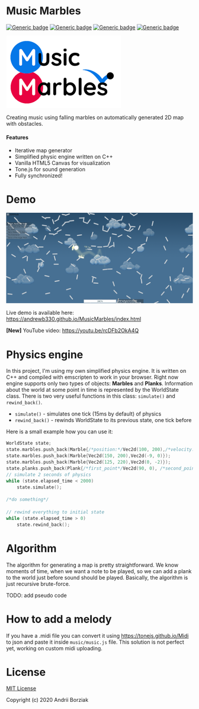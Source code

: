# Music Marbles 

[![Generic badge](https://img.shields.io/badge/Javascript-brightgreen.svg)](https://github.com/AndrewB330/)
[![Generic badge](https://img.shields.io/badge/Engine-С++-brightgreen.svg)](https://github.com/AndrewB330/)
[![Generic badge](https://img.shields.io/badge/♥-WASM-brightgreen.svg)](https://github.com/AndrewB330/)
[![Generic badge](https://img.shields.io/badge/Lines-1560-brightgreen.svg)](https://github.com/AndrewB330/)

![Logo](/images/logo_small_.png?raw=true)

Creating music using falling marbles on automatically
generated 2D map with obstacles.

#### Features
- Iterative map generator
- Simplified physic engine written on C++
- Vanilla HTML5 Canvas for visualization
- Tone.js for sound generation
- Fully synchronized!

# Demo

![UI](/images/ui_demo_v2.png?raw=true)

Live demo is available here: https://andrewb330.github.io/MusicMarbles/index.html

**[New]** YouTube video: https://youtu.be/rcDFb2OkA4Q


# Physics engine
In this project, I'm using my own simplified physics engine. It is written on C++ and
compiled with emscripten to work in your browser.
Right now engine supports only two types of objects: **Marbles** and **Planks**.
Information about the world at some point in time is represented by the WorldState class.
There is two very useful functions in this class: `simulate()` and `rewind_back()`.
- `simulate()` - simulates one tick (15ms by default) of physics
- `rewind_back()` - rewinds WorldState to its previous state, one tick before

Here is a small example how you can use it:
```cpp
WorldState state;
state.marbles.push_back(Marble{/*position:*/Vec2d(100, 200),/*velocity:*/Vec2d(10, 0)});
state.marbles.push_back(Marble{Vec2d(150, 200),Vec2d(-9, 0)});
state.marbles.push_back(Marble{Vec2d(125, 220),Vec2d(0, -2)});
state.planks.push_back(Plank{/*first_point*/Vec2d(90, 0), /*second_point*/Vec2d(160, 0)});
// simulate 2 seconds of physics
while (state.elapsed_time < 2000)
    state.simulate();

/*do something*/

// rewind everything to initial state
while (state.elapsed_time > 0)
    state.rewind_back();
```

# Algorithm

The algorithm for generating a map is pretty straightforward. 
We know moments of time, when we want a note to be played, 
so we can add a plank to  the world just before sound should be played. 
Basically, the algorithm is just recursive brute-force.

TODO: add pseudo code


# How to add a melody
If you have a .midi file you can convert it using https://tonejs.github.io/Midi to json and paste it inside `music/music.js` file.
This solution is not perfect yet, working on custom midi uploading.

# License
[MIT License](https://github.com/AndrewB330/MusicMarbles/blob/master/LICENSE)

Copyright (c) 2020 Andrii Borziak
